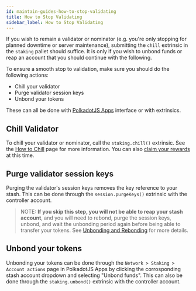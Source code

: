```yaml
---
id: maintain-guides-how-to-stop-validating
title: How to Stop Validating
sidebar_label: How to Stop Validating
---
```


If you wish to remain a validator or nominator (e.g. you're only stopping for planned downtime or
server maintenance), submitting the `chill` extrinsic in the `staking` pallet should suffice. It is
only if you wish to unbond funds or reap an account that you should continue with the following.

To ensure a smooth stop to validation, make sure you should do the following actions:

- Chill your validator
- Purge validator session keys
- Unbond your tokens

These can all be done with [PolkadotJS Apps](https://polkadot.js.org/apps) interface or with
extrinsics.

## Chill Validator

To chill your validator or nominator, call the `staking.chill()` extrinsic. See the
[How to Chill](maintain-guides-how-to-chill) page for more information. You can also
[claim your rewards](learn-simple-payouts#claiming-rewards) at this time.

## Purge validator session keys

Purging the validator's session keys removes the key reference to your stash. This can be done
through the `session.purgeKeys()` extrinsic with the controller account.

> NOTE: **If you skip this step, you will not be able to reap your stash account**, and you will
> need to rebond, purge the session keys, unbond, and wait the unbonding period again before being
> able to transfer your tokens. See [Unbonding and Rebonding](maintain-guides-how-to-unbond) for
> more details.

## Unbond your tokens

Unbonding your tokens can be done through the `Network > Staking > Account actions` page in
PolkadotJS Apps by clicking the corrosponding stash account dropdown and selecting "Unbond funds".
This can also be done through the `staking.unbond()` extrinsic with the controller account.
